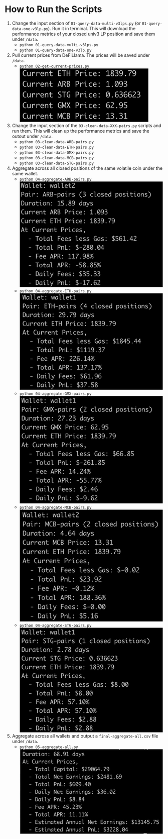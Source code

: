 # How to Run the Scripts

1. Change the input section of `01-query-data-multi-v3lps.py` (or `01-query-data-one-v3lp.py`). Run it in terminal. This will download the performance metrics of your closed univ3 LP position and save them under `/data`.
    - `python 01-query-data-multi-v3lps.py`
    - `python 01-query-data-one-v3lp.py`
2. Pull current prices from DeFiLlama. The prices will be saved under `/data`.
    - `python 02-get-current-prices.py`
    ![](https://github.com/coindataschool/univ3lp/blob/main/scripts/analyze-closed-positions/screens/print-out-02-get-current-prices.png)
3. Change the input section of the `03-clean-data-XXX-pairs.py` scripts and run them. This will clean up
the performance metrics and save the outout under `/data`.
    - `python 03-clean-data-ARB-pairs.py`
    - `python 03-clean-data-ETH-pairs.py`
    - `python 03-clean-data-GMX-pairs.py`
    - `python 03-clean-data-MCB-pairs.py`
    - `python 03-clean-data-STG-pairs.py`
1. Aggregate across all closed positions of the same volatile coin under the same wallet.
    - `python 04-aggregate-ARB-pairs.py`
    ![](https://github.com/coindataschool/univ3lp/blob/main/scripts/analyze-closed-positions/screens/print-out-04-aggregate-ARB-pairs.png)
    - `python 04-aggregate-ETH-pairs.py`
    ![](https://github.com/coindataschool/univ3lp/blob/main/scripts/analyze-closed-positions/screens/print-out-04-aggregate-ETH-pairs.png)
    - `python 04-aggregate-GMX-pairs.py`
    ![](https://github.com/coindataschool/univ3lp/blob/main/scripts/analyze-closed-positions/screens/print-out-04-aggregate-GMX-pairs.png)
    - `python 04-aggregate-MCB-pairs.py`
    ![](https://github.com/coindataschool/univ3lp/blob/main/scripts/analyze-closed-positions/screens/print-out-04-aggregate-MCB-pairs.png)
    - `python 04-aggregate-STG-pairs.py`
    ![](https://github.com/coindataschool/univ3lp/blob/main/scripts/analyze-closed-positions/screens/print-out-04-aggregate-STG-pairs.png)
2. Aggregate across all wallets and output a `final-aggregate-all.csv` file under `/data`.
    - `python 05-aggregate-all.py`
    ![](https://github.com/coindataschool/univ3lp/blob/main/scripts/analyze-closed-positions/screens/print-out-05-aggregate-all.png)